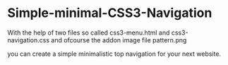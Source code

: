 Simple-minimal-CSS3-Navigation
==============================

With the help of two files so called css3-menu.html and css3-navigation.css and ofcourse the addon image file pattern.png

you can create a simple minimalistic top navigation for your next website.

